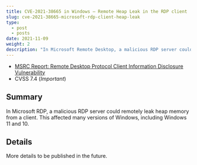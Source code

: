 ```yaml
---
title: CVE-2021-38665 in Windows — Remote Heap Leak in the RDP client
slug: cve-2021-38665-microsoft-rdp-client-heap-leak
type:
  - post
  - posts
date: 2021-11-09
weight: 2
description: "In Microsoft Remote Desktop, a malicious RDP server could remotely leak heap memory from a client."
---
```


* [MSRC Report: Remote Desktop Protocol Client Information Disclosure Vulnerability](https://msrc.microsoft.com/update-guide/en-US/vulnerability/CVE-2021-38665)
* CVSS 7.4 (*Important*)

## Summary

In Microsoft RDP, a malicious RDP server could remotely leak heap memory from a client. This affected many versions of Windows, including Windows 11 and 10.

## Details

More details to be published in the future.
